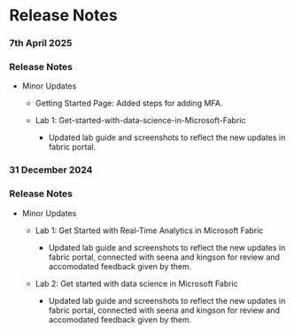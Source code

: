 # Release Notes

### 7th April 2025

### Release Notes  

- Minor Updates

  - Getting Started Page: Added steps for adding MFA.
 
  - Lab 1: Get-started-with-data-science-in-Microsoft-Fabric
    -  Updated lab guide and screenshots to reflect the new updates in fabric portal.

### 31 December 2024

### Release Notes  

- Minor Updates 

  - Lab 1: Get Started with Real-Time Analytics in Microsoft Fabric  
    - Updated lab guide and screenshots to reflect the new updates in fabric portal, connected with seena and kingson for review and accomodated feedback given by them.

  - Lab 2: Get started with data science in Microsoft Fabric
    - Updated lab guide and screenshots to reflect the new updates in fabric portal, connected with seena and kingson for review and accomodated feedback given by them.


       
